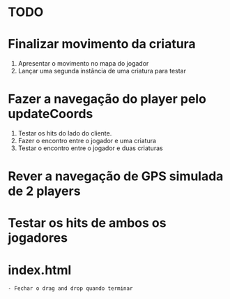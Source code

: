 # TODO

# Finalizar movimento da criatura
1. Apresentar o movimento no mapa do jogador
2. Lançar uma segunda instância de uma criatura para testar

# Fazer a navegação do player pelo updateCoords
1. Testar os hits do lado do cliente.
2. Fazer o encontro entre o jogador e uma criatura
3. Testar o encontro entre o jogador e duas criaturas

# Rever a navegação de GPS simulada de 2 players
# Testar os hits de ambos os jogadores

# index.html
    - Fechar o drag and drop quando terminar    